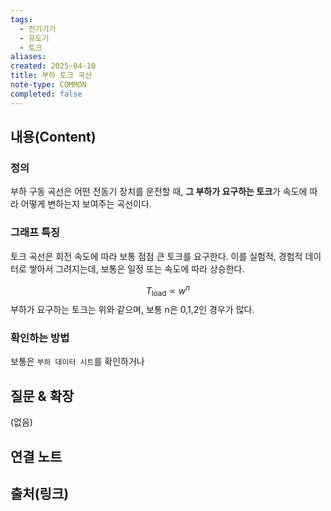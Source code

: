 ```yaml
---
tags:
  - 전기기기
  - 유도기
  - 토크
aliases: 
created: 2025-04-10
title: 부하 토크 곡선
note-type: COMMON
completed: false
---
```


## 내용(Content)

### 정의

부하 구동 곡선은 어떤 전동기 장치를 운전할 때, **그 부하가 요구하는 토크**가 속도에 따라 어떻게 변하는지 보여주는 곡선이다. 

### 그래프 특징

토크 곡선은 회전 속도에 따라 보통 점점 큰 토크를 요구한다. 이를 실험적, 경험적 데이터로 쌓아서 그려지는데, 보통은 일정 또는 속도에 따라 상승한다.

$$
T_{\text{load}} \propto w^{n}
$$
부하가 요구하는 토크는 위와 같으며, 보통 n은 0,1,2인 경우가 많다.

### 확인하는 방법

보통은 `부하 데이터 시트`를 확인하거나 

## 질문 & 확장

(없음)

## 연결 노트

## 출처(링크)

